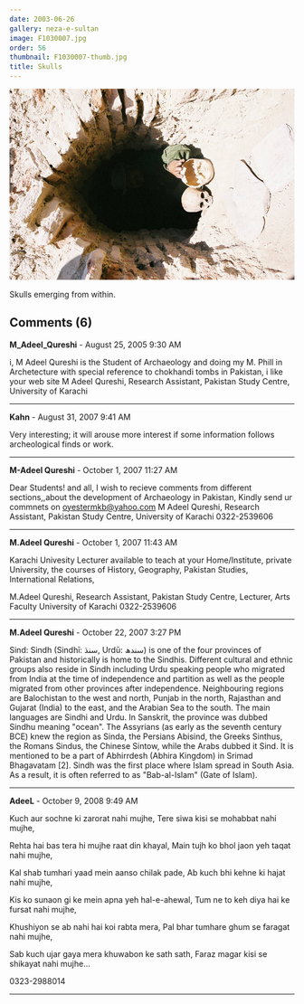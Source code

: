 ```yaml
---
date: 2003-06-26
gallery: neza-e-sultan
image: F1030007.jpg
order: 56
thumbnail: F1030007-thumb.jpg
title: Skulls
---
```


![Skulls](./F1030007.jpg)

Skulls emerging from within.

<div id="comments">

## Comments (6)

**M_Adeel_Qureshi** - August 25, 2005  9:30 AM

i, M Adeel Qureshi is the Student of Archaeology and doing my M. Phill in Archetecture with special reference to chokhandi tombs in Pakistan, i like your web site
M Adeel Qureshi,
Research Assistant,
Pakistan Study Centre,
University of Karachi

---

**Kahn** - August 31, 2007  9:41 AM

Very interesting; it will arouse more interest if some information follows archeological finds or work.

---

**M-Adeel Qureshi** - October  1, 2007 11:27 AM

Dear Students! and all, I wish to recieve comments from different sections,,about the development of Archaeology in Pakistan, Kindly send ur commnets on
oyestermkb@yahoo.com
M Adeel Qureshi,
Research Assistant,
Pakistan Study Centre,
University of Karachi
0322-2539606

---

**M.Adeel Qureshi** - October  1, 2007 11:43 AM

Karachi Univesity Lecturer available to teach at your Home/Institute, private University, the courses of History, Geography, Pakistan Studies, International Relations,

M.Adeel Qureshi,
Research Assistant,
Pakistan Study Centre,
Lecturer, Arts Faculty
University of Karachi
0322-2539606

---

**M.Adeel Qureshi** - October 22, 2007  3:27 PM

Sind:
Sindh (Sindhī: سنڌ, Urdū: سندھ) is one of the four provinces of Pakistan and historically is home to the Sindhis. Different cultural and ethnic groups also reside in Sindh including Urdu speaking people who migrated from India at the time of independence and partition as well as the people migrated from other provinces after independence. Neighbouring regions are Balochistan to the west and north, Punjab in the north, Rajasthan and Gujarat (India) to the east, and the Arabian Sea to the south. The main languages are Sindhi and Urdu. In Sanskrit, the province was dubbed Sindhu meaning "ocean". The Assyrians (as early as the seventh century BCE) knew the region as Sinda, the Persians Abisind, the Greeks Sinthus, the Romans Sindus, the Chinese Sintow, while the Arabs dubbed it Sind. It is mentioned to be a part of Abhirrdesh (Abhira Kingdom) in Srimad Bhagavatam [2]. Sindh was the first place where Islam spread in South Asia. As a result, it is often referred to as "Bab-al-Islam" (Gate of Islam).

---

**AdeeL** - October  9, 2008  9:49 AM

Kuch aur sochne ki zarorat nahi mujhe,
Tere siwa kisi se mohabbat nahi mujhe,

Rehta hai bas tera hi mujhe raat din khayal,
Main tujh ko bhol jaon yeh taqat nahi mujhe,

Kal shab tumhari yaad mein aanso chilak pade,
Ab kuch bhi kehne ki hajat nahi mujhe,

Kis ko sunaon gi ke mein apna yeh hal-e-ahewal,
Tum ne to keh diya hai ke fursat nahi mujhe,

Khushiyon se ab nahi hai koi rabta mera,
Pal bhar tumhare ghum se faragat nahi mujhe,

Sab kuch ujar gaya mera khuwabon ke sath sath,
Faraz magar kisi se shikayat nahi mujhe...

0323-2988014

---

</div>